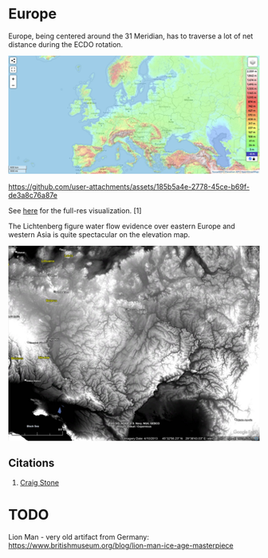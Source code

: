 # Europe

Europe, being centered around the 31 Meridian, has to traverse a lot of net distance during the ECDO rotation.

![](img/europe-elevation.png)

https://github.com/user-attachments/assets/185b5a4e-2778-45ce-b69f-de3a8c76a87e

See [here](https://github.com/sovrynn/ecdo/tree/master/6-LITERATURE-MEDIA/nobulart/ecdo-visualizations) for the full-res visualization. [1]

The Lichtenberg figure water flow evidence over eastern Europe and western Asia is quite spectacular on the elevation map.

![](img/europe-elev.jpg)

## Citations

1. [Craig Stone](https://nobulart.com)

# TODO

Lion Man - very old artifact from Germany: https://www.britishmuseum.org/blog/lion-man-ice-age-masterpiece